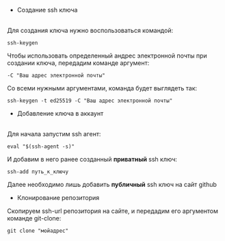 - Создание ssh ключа
</br>
Для создания ключа нужно воспользоваться командой:

`ssh-keygen`

Чтобы использовать определенный андрес электронной почты при создании ключа, передадим команде аргумент:

`-C "Ваш адрес электронной почты"`

Со всеми нужными аргументами, команда будет выглядеть так:

`ssh-keygen -t ed25519 -C "Ваш адрес электронной почты"`

- Добавление ключа в аккаунт 
</br>
Для начала запустим ssh агент:

`eval "$(ssh-agent -s)"`

И добавим в него ранее созданный **приватный** ssh ключ:

`ssh-add путь_к_ключу`

Далее необходимо лишь добавить **публичный** ssh ключ на сайт github

- Клонирование репозитория

Скопируем ssh-url репозитория на сайте, и передадим его аргументом команде git-clone:

`git clone "мойадрес"`




